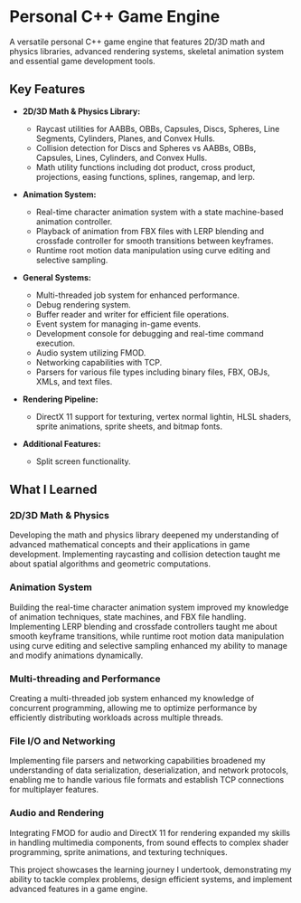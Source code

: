 # Personal C++ Game Engine

A versatile personal C++ game engine that features 2D/3D math and physics libraries, advanced rendering systems, skeletal animation system and essential game development tools.

## Key Features

- **2D/3D Math & Physics Library:**
  - Raycast utilities for AABBs, OBBs, Capsules, Discs, Spheres, Line Segments, Cylinders, Planes, and Convex Hulls.
  - Collision detection for Discs and Spheres vs AABBs, OBBs, Capsules, Lines, Cylinders, and Convex Hulls.
  - Math utility functions including dot product, cross product, projections, easing functions, splines, rangemap, and lerp.
  
- **Animation System:**
  - Real-time character animation system with a state machine-based animation controller.
  - Playback of animation from FBX files with LERP blending and crossfade controller for smooth transitions between keyframes.
  - Runtime root motion data manipulation using curve editing and selective sampling.
    
- **General Systems:**
  - Multi-threaded job system for enhanced performance.
  - Debug rendering system.
  - Buffer reader and writer for efficient file operations.
  - Event system for managing in-game events.
  - Development console for debugging and real-time command execution.
  - Audio system utilizing FMOD.
  - Networking capabilities with TCP.
  - Parsers for various file types including binary files, FBX, OBJs, XMLs, and text files.

- **Rendering Pipeline:**
  - DirectX 11 support for texturing, vertex normal lightin, HLSL shaders, sprite animations, sprite sheets, and bitmap fonts.

- **Additional Features:**
  - Split screen functionality.

## What I Learned

### 2D/3D Math & Physics
Developing the math and physics library deepened my understanding of advanced mathematical concepts and their applications in game development. Implementing raycasting and collision detection taught me about spatial algorithms and geometric computations.

### Animation System
Building the real-time character animation system improved my knowledge of animation techniques, state machines, and FBX file handling. Implementing LERP blending and crossfade controllers taught me about smooth keyframe transitions, while runtime root motion data manipulation using curve editing and selective sampling enhanced my ability to manage and modify animations dynamically.

### Multi-threading and Performance
Creating a multi-threaded job system enhanced my knowledge of concurrent programming, allowing me to optimize performance by efficiently distributing workloads across multiple threads.

### File I/O and Networking
Implementing file parsers and networking capabilities broadened my understanding of data serialization, deserialization, and network protocols, enabling me to handle various file formats and establish TCP connections for multiplayer features.

### Audio and Rendering
Integrating FMOD for audio and DirectX 11 for rendering expanded my skills in handling multimedia components, from sound effects to complex shader programming, sprite animations, and texturing techniques.

This project showcases the learning journey I undertook, demonstrating my ability to tackle complex problems, design efficient systems, and implement advanced features in a game engine.
